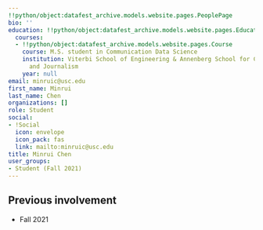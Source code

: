 ```yaml
---
!!python/object:datafest_archive.models.website.pages.PeoplePage
bio: ''
education: !!python/object:datafest_archive.models.website.pages.Education
  courses:
  - !!python/object:datafest_archive.models.website.pages.Course
    course: M.S. student in Communication Data Science
    institution: Viterbi School of Engineering & Annenberg School for Communication
      and Journalism
    year: null
email: minruic@usc.edu
first_name: Minrui
last_name: Chen
organizations: []
role: Student
social:
- !Social
  icon: envelope
  icon_pack: fas
  link: mailto:minruic@usc.edu
title: Minrui Chen
user_groups:
- Student (Fall 2021)
---
```



## Previous involvement

* Fall 2021

